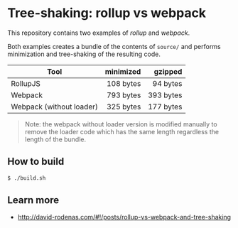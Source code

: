 Tree-shaking: rollup vs webpack
===============================

This repository contains two examples of _rollup_ and _webpack_.

Both examples creates a bundle of the contents of `source/`
and performs minimization and tree-shaking of the resulting code.

| Tool     | minimized | gzipped   |
| -------- | --------: | --------: |
| RollupJS | 108 bytes |  94 bytes |
| Webpack  | 793 bytes | 393 bytes |
| Webpack (without loader) | 325 bytes | 177 bytes |

> Note: the webpack without loader version is modified manually 
> to remove the loader code which has the same length 
> regardless the length of the bundle.

How to build
------------

```bash
$ ./build.sh
```


Learn more
----------

- http://david-rodenas.com/#!/posts/rollup-vs-webpack-and-tree-shaking